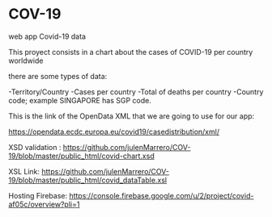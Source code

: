 # COV-19
web app Covid-19 data

This proyect consists in a chart about the cases of COVID-19 per country worldwide

there are some types of data:

-Territory/Country
-Cases per country
-Total of deaths per country
-Country code; example SINGAPORE has SGP code.

This is the link of the OpenData XML that we are going to use for our app:

https://opendata.ecdc.europa.eu/covid19/casedistribution/xml/

XSD validation :
https://github.com/julenMarrero/COV-19/blob/master/public_html/covid-chart.xsd

XSL Link:
https://github.com/julenMarrero/COV-19/blob/master/public_html/covid_dataTable.xsl

Hosting Firebase:
https://console.firebase.google.com/u/2/project/covid-af05c/overview?pli=1
